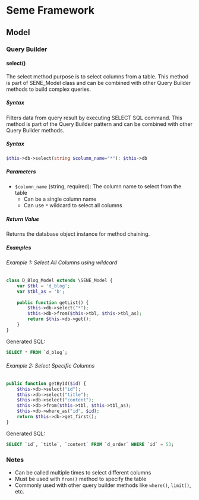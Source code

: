 <!--
Document Type: Technical Documentation
Purpose: Seme Framework Documentation
Author: Daeng Rosanda 
Date Created: 2024-11-26
Last Updated: 2024-11-26
-->

# Seme Framework
## Model
### Query Builder
#### select()
The select method purpose is to select columns from a table. This method is part of SENE_Model class and can be combined with other Query Builder methods to build complex queries.

##### Syntax
Filters data from query result by executing SELECT SQL command. This method is part of the Query Builder pattern and can be combined with other Query Builder methods.

##### Syntax
```php
$this->db->select(string $column_name="*"): $this->db
```

##### Parameters
- `$column_name` (string, required): The column name to select from the table
  - Can be a single column name
  - Can use `*` wildcard to select all columns

##### Return Value
Returns the database object instance for method chaining.

##### Examples

###### Example 1: Select All Columns using wildcard
```php
class D_Blog_Model extends \SENE_Model {
    var $tbl = 'd_blog';
    var $tbl_as = 'b';
    
    public function getList() {
        $this->db->select("*");
        $this->db->from($this->tbl, $this->tbl_as);
        return $this->db->get();
    }
}
```
Generated SQL:
```sql
SELECT * FROM `d_blog`;
```

###### Example 2: Select Specific Columns
```php
public function getById($id) {
    $this->db->select("id");
    $this->db->select("title");
    $this->db->select("content");
    $this->db->from($this->tbl, $this->tbl_as);
    $this->db->where_as("id", $id);
    return $this->db->get_first();
}
```
Generated SQL:
```sql
SELECT `id`, `title`, `content` FROM `d_order` WHERE `id` = 53;
```

### Notes
- Can be called multiple times to select different columns
- Must be used with `from()` method to specify the table
- Commonly used with other query builder methods like `where()`, `limit()`, etc.
